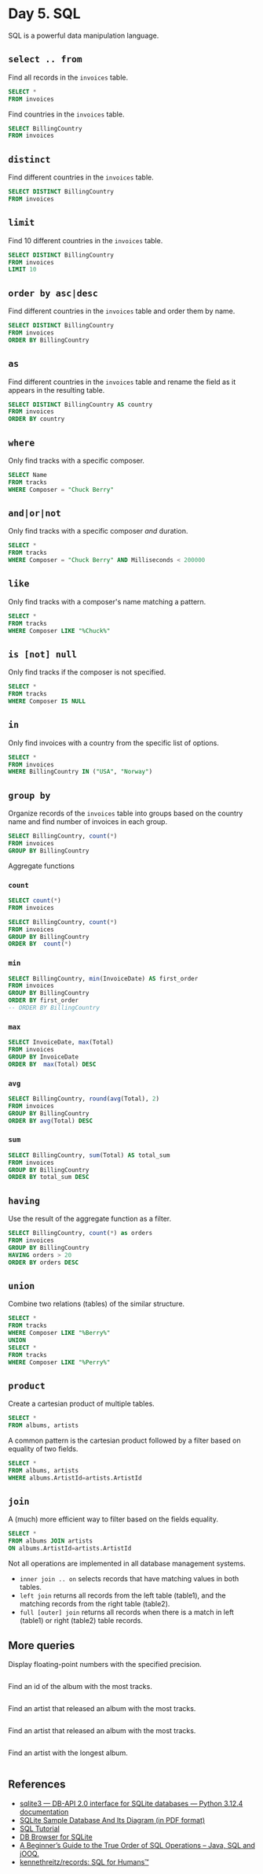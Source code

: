 # Day 5. SQL

SQL is a powerful data manipulation language.

## `select .. from`

Find all records in the `invoices` table.

```sql
SELECT *
FROM invoices
```

Find countries in the `invoices` table.

```sql
SELECT BillingCountry
FROM invoices
```

## `distinct`

Find different countries in the `invoices` table.

```sql
SELECT DISTINCT BillingCountry
FROM invoices
```

## `limit`

Find 10 different countries in the `invoices` table.

```sql
SELECT DISTINCT BillingCountry
FROM invoices
LIMIT 10
```

## `order by asc|desc`

Find different countries in the `invoices` table and order them by name.

```sql
SELECT DISTINCT BillingCountry
FROM invoices
ORDER BY BillingCountry
```

## `as`

Find different countries in the `invoices` table and rename the field as it appears in the resulting table.

```sql
SELECT DISTINCT BillingCountry AS country
FROM invoices
ORDER BY country
```

## `where`

Only find tracks with a specific composer.

```sql
SELECT Name
FROM tracks
WHERE Composer = "Chuck Berry"
```

## `and|or|not`

Only find tracks with a specific composer _and_ duration.

```sql
SELECT *
FROM tracks
WHERE Composer = "Chuck Berry" AND Milliseconds < 200000
```

## `like`

Only find tracks with a composer's name matching a pattern.

```sql
SELECT *
FROM tracks
WHERE Composer LIKE "%Chuck%"
```

## `is [not] null`

Only find tracks if the composer is not specified.

```sql
SELECT *
FROM tracks
WHERE Composer IS NULL
```

## `in`

Only find invoices with a country from the specific list of options.

```sql
SELECT *
FROM invoices
WHERE BillingCountry IN ("USA", "Norway")
```

## `group by`

Organize records of the `invoices` table into groups based on the country name and find number of invoices in each group.

```sql
SELECT BillingCountry, count(*)
FROM invoices
GROUP BY BillingCountry
```

Aggregate functions

### `count`

```sql
SELECT count(*)
FROM invoices
```

```sql
SELECT BillingCountry, count(*)
FROM invoices
GROUP BY BillingCountry
ORDER BY  count(*)
```

### `min`

```sql
SELECT BillingCountry, min(InvoiceDate) AS first_order
FROM invoices
GROUP BY BillingCountry
ORDER BY first_order
-- ORDER BY BillingCountry
```

### `max`

```sql
SELECT InvoiceDate, max(Total)
FROM invoices
GROUP BY InvoiceDate
ORDER BY  max(Total) DESC
```

### `avg`

```sql
SELECT BillingCountry, round(avg(Total), 2)
FROM invoices
GROUP BY BillingCountry
ORDER BY avg(Total) DESC
```

### `sum`

```sql
SELECT BillingCountry, sum(Total) AS total_sum
FROM invoices
GROUP BY BillingCountry
ORDER BY total_sum DESC
```

## `having`

Use the result of the aggregate function as a filter.

```sql
SELECT BillingCountry, count(*) as orders
FROM invoices
GROUP BY BillingCountry
HAVING orders > 20
ORDER BY orders DESC
```

## `union`

Combine two relations (tables) of the similar structure.

```sql
SELECT *
FROM tracks
WHERE Composer LIKE "%Berry%"
UNION 
SELECT *
FROM tracks
WHERE Composer LIKE "%Perry%"
```

## `product`

Create a cartesian product of multiple tables.

```sql
SELECT *
FROM albums, artists
```

A common pattern is the cartesian product followed by a filter based on equality of two fields.

```sql
SELECT *
FROM albums, artists
WHERE albums.ArtistId=artists.ArtistId
```

## `join`

A (much) more efficient way to filter based on the fields equality.

```sql
SELECT *
FROM albums JOIN artists 
ON albums.ArtistId=artists.ArtistId
```

Not all operations are implemented in all database management systems.

- `inner join .. on` selects records that have matching values in both tables.
- `left join` returns all records from the left table (table1), and the matching records from the right table (table2).
- `full [outer] join` returns all records when there is a match in left (table1) or right (table2) table records.

## More queries

Display floating-point numbers with the specified precision.

```sql
```

Find an id of the album with the most tracks.

```sql
```

Find an artist that released an album with the most tracks.

```sql
```

Find an artist that released an album with the most tracks.

```sql
```

Find an artist with the longest album.

```sql
```

## References

- [sqlite3 — DB-API 2.0 interface for SQLite databases — Python 3.12.4 documentation](https://docs.python.org/3/library/sqlite3.html)
- [SQLite Sample Database And Its Diagram (in PDF format)](https://www.sqlitetutorial.net/sqlite-sample-database/)
- [SQL Tutorial](https://www.w3schools.com/sql/default.asp)
- [DB Browser for SQLite](https://sqlitebrowser.org/)
- [A Beginner’s Guide to the True Order of SQL Operations – Java, SQL and jOOQ.](https://blog.jooq.org/a-beginners-guide-to-the-true-order-of-sql-operations/)
- [kennethreitz/records: SQL for Humans™](https://github.com/kennethreitz/records)
